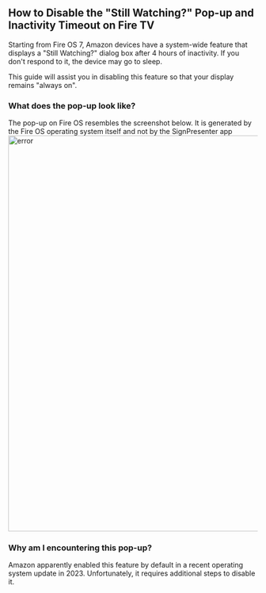 ## How to Disable the "Still Watching?" Pop-up and Inactivity Timeout on Fire TV
Starting from Fire OS 7, Amazon devices have a system-wide feature that displays a "Still Watching?" dialog box after 4 hours of inactivity. If you don't respond to it, the device may go to sleep.

This guide will assist you in disabling this feature so that your display remains "always on".

### What does the pop-up look like?

The pop-up on Fire OS resembles the screenshot below. It is generated by the Fire OS operating system itself and not by the SignPresenter app
<img width="799" alt="error" src="https://github.com/SignPresenter/SignPresenterSupport/assets/65249159/15389b2a-ffa6-4e42-8f8e-d9232129b9f5">
### Why am I encountering this pop-up?
Amazon apparently enabled this feature by default in a recent operating system update in 2023. Unfortunately, it requires additional steps to disable it.
